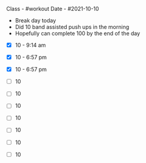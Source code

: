 Class - #workout
Date - #2021-10-10

- Break day today
- Did 10 band assisted push ups in the morning
- Hopefully can complete 100 by the end of the day 
- [x] 10 - 9:14 am 
- [x] 10 - 6:57 pm
- [x] 10 - 6:57 pm
- [ ] 10 
- [ ] 10 
- [ ] 10 
- [ ] 10 
- [ ] 10 
- [ ] 10 
- [ ] 10 

